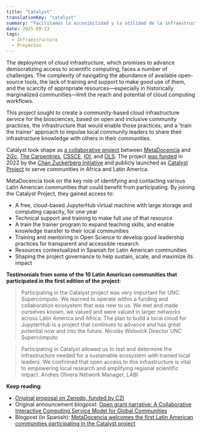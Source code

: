 ```yaml
---
title: "Catalyst"
translationKey: "catalyst"
summary: "Facilitamos la accesibilidad y la utilidad de la infraestructura en la nube para comunidades globales."
date: 2025-09-23
tags:
  - Infraestructura
  - Proyectos
---
```


The deployment of cloud infrastructure, which promises to advance democratizing access to scientific computing, faces a number of challenges. The complexity of navigating the abundance of available open-source tools, the lack of training and support to make good use of them, and the scarcity of appropriate resources—especially in historically marginalized communities—limit the reach and potential of cloud computing workflows.

This project sought to create a community-based cloud infrastructure service for the biosciences, based on open and inclusive community practices, the infrastructure that would enable those practices, and a 'train the trainer' approach to impulse local community leaders to share their infrastructure knowledge with others in their communities.

Catalyst took shape as [a collaborative project](https://doi.org/10.5281/zenodo.7025287) between [MetaDocencia](https://www.metadocencia.org/en) and [2i2c](https://2i2c.org/), [The Carpentries](https://carpentries.org/about-us/), [CSSCE](https://www.cscce.org/), [IOI](https://investinopen.org/), and [OLS](https://we-are-ols.org/). The project [was funded](https://www.metadocencia.org/post/infraestructura-nube/) in 2022 by the [Chan Zuckerberg Initiative](https://chanzuckerberg.com/) and publicly launched as [Catalyst Project](https://catalystproject.cloud/) to serve communities in Africa and Latin America.

MetaDocencia took on the key role of identifying and contacting various Latin American communities that could benefit from participating. By joining the Catalyst Project, they gained access to:
* A free, cloud-based JupyterHub virtual machine with large storage and computing capacity, for one year
* Technical support and training to make full use of that resource
* A train the trainer program to expand teaching skills, and enable knowledge transfer to their local communities
* Training and mentoring in Open Science to develop good leadership practices for transparent and accessible research
* Resources contextualized in Spanish for Latin American communities
* Shaping the project governance to help sustain, scale, and maximize its impact

**Testimonials from some of the 10 Latin American communities that participated in the first edition of the project**:

> Participating in the Catalyst project was very important for UNC Supercómputo. We learned to operate within a funding and collaboration ecosystem that was new to us. We met and made ourselves known, we valued and were valued in larger networks across Latin America and Africa. The plan to build a local cloud for JupyterHub is a project that continues to advance and has great potential now and into the future.
Nicolás Wolovick
Director UNC Supercómputo

> Participating in Catalyst allowed us to test and determine the infrastructure needed for a sustainable ecosystem with trained local leaders. We confirmed that open access to this infrastructure is vital to empowering local research and amplifying regional scientific impact.
Andres Olivera
Network Manager, LABI

**Keep reading**:
* [Original proposal on Zenodo, funded by CZI](https://doi.org/10.5281/zenodo.7025287)
* Original announcement blogpost: [Open grant narrative: A Collaborative Interactive Computing Service Model for Global Communities](https://2i2c.org/blog/2022/czi-global-communities-proposal/)
* Blogpost (in Spanish): [MetaDocencia welcomes the first Latin American communities participating in the Catalyst project](https://www.metadocencia.org/post/20231215-comunidadescatalyst/)

